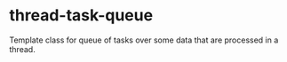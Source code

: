 # thread-task-queue
Template class for queue of tasks over some data that are processed in a thread.
